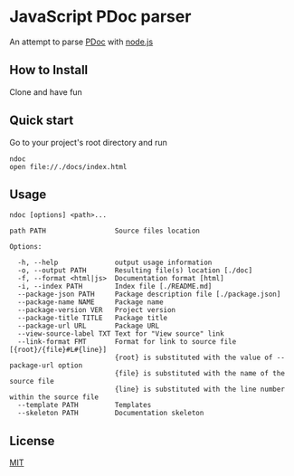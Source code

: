 
# JavaScript PDoc parser

An attempt to parse [PDoc](http://pdoc.org/syntax.html) with [node.js](http://nodejs.org)

## How to Install

Clone and have fun

## Quick start

Go to your project's root directory and run

    ndoc
    open file://./docs/index.html

## Usage

    ndoc [options] <path>...

    path PATH                 Source files location

    Options:

      -h, --help              output usage information
      -o, --output PATH       Resulting file(s) location [./doc]
      -f, --format <html|js>  Documentation format [html]
      -i, --index PATH        Index file [./README.md]
      --package-json PATH     Package description file [./package.json]
      --package-name NAME     Package name
      --package-version VER   Project version
      --package-title TITLE   Package title
      --package-url URL       Package URL
      --view-source-label TXT Text for "View source" link
      --link-format FMT       Format for link to source file [{root}/{file}#L#{line}]
                              {root} is substituted with the value of --package-url option
                              {file} is substituted with the name of the source file
                              {line} is substituted with the line number within the source file
      --template PATH         Templates
      --skeleton PATH         Documentation skeleton

## License

[MIT](https://github.com/nodeca/ndoc/blob/master/LICENSE)
